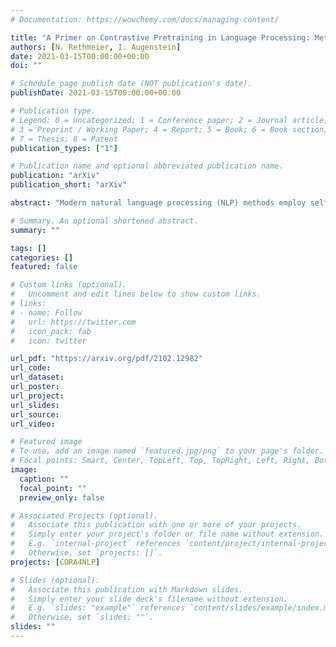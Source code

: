 ```yaml
---
# Documentation: https://wowchemy.com/docs/managing-content/

title: "A Primer on Contrastive Pretraining in Language Processing: Methods, Lessons Learned and Perspectives"
authors: [N. Rethmeier, I. Augenstein]
date: 2021-03-15T00:00:00+00:00
doi: ""

# Schedule page publish date (NOT publication's date).
publishDate: 2021-03-15T00:00:00+00:00

# Publication type.
# Legend: 0 = Uncategorized; 1 = Conference paper; 2 = Journal article;
# 3 = Preprint / Working Paper; 4 = Report; 5 = Book; 6 = Book section;
# 7 = Thesis; 8 = Patent
publication_types: ["1"]

# Publication name and optional abbreviated publication name.
publication: "arXiv"
publication_short: "arXiv"

abstract: "Modern natural language processing (NLP) methods employ self-supervised pretraining objectives such as masked language modeling to boost the performance of various application tasks. These pretraining methods are frequently extended with recurrence, adversarial or linguistic property masking, and more recently with contrastive learning objectives. Contrastive self-supervised training objectives enabled recent successes in image representation pretraining by learning to contrast input-input pairs of augmented images as either similar or dissimilar. However, in NLP, automated creation of text input augmentations is still very challenging because a single token can invert the meaning of a sentence. For this reason, some contrastive NLP pretraining methods contrast over input-label pairs, rather than over input-input pairs, using methods from Metric Learning and Energy Based Models. In this survey, we summarize recent self-supervised and supervised contrastive NLP pretraining methods and describe where they are used to improve language modeling, few or zero-shot learning, pretraining data-efficiency and specific NLP end-tasks. We introduce key contrastive learning concepts with lessons learned from prior research and structure works by applications and cross-field relations. Finally, we point to open challenges and future directions for contrastive NLP to encourage bringing contrastive NLP pretraining closer to recent successes in image representation pretraining."

# Summary. An optional shortened abstract.
summary: ""

tags: []
categories: []
featured: false

# Custom links (optional).
#   Uncomment and edit lines below to show custom links.
# links:
# - name: Follow
#   url: https://twitter.com
#   icon_pack: fab
#   icon: twitter

url_pdf: "https://arxiv.org/pdf/2102.12982"
url_code:
url_dataset:
url_poster:
url_project:
url_slides:
url_source:
url_video:

# Featured image
# To use, add an image named `featured.jpg/png` to your page's folder. 
# Focal points: Smart, Center, TopLeft, Top, TopRight, Left, Right, BottomLeft, Bottom, BottomRight.
image:
  caption: ""
  focal_point: ""
  preview_only: false

# Associated Projects (optional).
#   Associate this publication with one or more of your projects.
#   Simply enter your project's folder or file name without extension.
#   E.g. `internal-project` references `content/project/internal-project/index.md`.
#   Otherwise, set `projects: []`.
projects: [CORA4NLP]

# Slides (optional).
#   Associate this publication with Markdown slides.
#   Simply enter your slide deck's filename without extension.
#   E.g. `slides: "example"` references `content/slides/example/index.md`.
#   Otherwise, set `slides: ""`.
slides: ""
---
```

